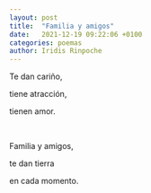 ```yaml
---
layout: post
title:  "Familia y amigos"
date:   2021-12-19 09:22:06 +0100
categories: poemas
author: Iridis Rinpoche
---
```


Te dan cariño,

tiene atracción,

tienen amor.

<br>

Familia y amigos,

te dan tierra

en cada momento.





